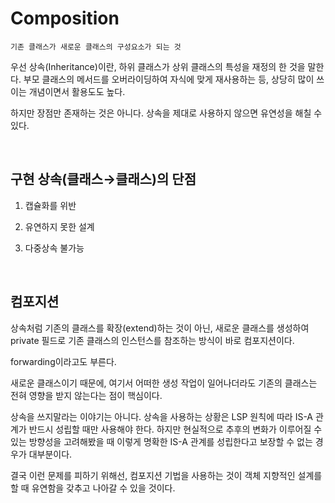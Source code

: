 # Composition

    기존 클래스가 새로운 클래스의 구성요소가 되는 것

우선 상속(Inheritance)이란, 하위 클래스가 상위 클래스의 특성을 재정의 한 것을 말한다. 부모 클래스의 메서드를 오버라이딩하여 자식에 맞게 재사용하는 등, 상당히 많이 쓰이는 개념이면서 활용도도 높다.

하지만 장점만 존재하는 것은 아니다. 상속을 제대로 사용하지 않으면 유연성을 해칠 수 있다.

<br/>

## 구현 상속(클래스→클래스)의 단점

1. 캡슐화를 위반

2. 유연하지 못한 설계

3. 다중상속 불가능

<br/>

## 컴포지션

상속처럼 기존의 클래스를 확장(extend)하는 것이 아닌, 새로운 클래스를 생성하여 private 필드로 기존 클래스의 인스턴스를 참조하는 방식이 바로 컴포지션이다.

forwarding이라고도 부른다.

새로운 클래스이기 때문에, 여기서 어떠한 생성 작업이 일어나더라도 기존의 클래스는 전혀 영향을 받지 않는다는 점이 핵심이다.

상속을 쓰지말라는 이야기는 아니다. 상속을 사용하는 상황은 LSP 원칙에 따라 IS-A 관계가 반드시 성립할 때만 사용해야 한다. 하지만 현실적으로 추후의 변화가 이루어질 수 있는 방향성을 고려해봤을 때 이렇게 명확한 IS-A 관계를 성립한다고 보장할 수 없는 경우가 대부분이다.

결국 이런 문제를 피하기 위해선, 컴포지션 기법을 사용하는 것이 객체 지향적인 설계를 할 때 유연함을 갖추고 나아갈 수 있을 것이다.
